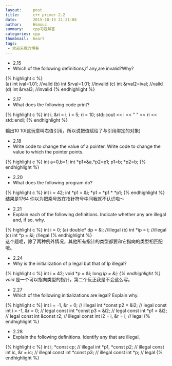 ```yaml
---
layout:     post
title:      c++ primer 2.2
date:       2015-10-15 21:21:08
author:     Hsmouc
summary:    cpp习题解答
categories: cpp
thumbnail:  heart
tags:
 - 欢迎来我的博客
---
```


- 2.15  
- Which of the following definitions,if any,are invalid?Why?        

{% highlight c %}  
(a) int ival=1.01;  //valid
(b) int &rval=1.01;  //invalid
(c) int &rval2=ival; //valid
(d) int &rval3;  //invalid
{% endhighlight %}

- 2.17
- What does the following code print?      


{% highlight c %}
int i, &ri = i;
i = 5; ri = 10;
std::cout << i << " " << ri << std::endl;
{% endhighlight %}

输出10 10(这玩意叫右值引用，所以说把值赋给了与引用绑定的对象)

- 2.18
- Write code to change the value of a pointer. Write code to change the value to which the pointer points.  

{% highlight c %}
int a=0,b=1;
int *p1=&a,*p2=p1;
p1=b;
*p2=b;
{% endhighlight %}

- 2.20
- What does the following program do?

{% highlight c %}
int i = 42;
int *p1 = &i; *p1 = *p1 * *p1;
{% endhighlight %}
结果是1764 你以为把乘号放在指针符号中间我就不认识啦～

- 2.21
- Explain each of the following definitions. Indicate whether any are illegal and, if so, why.

{% highlight c %}
int i = 0;
(a) double* dp = &i;  //illegal
(b) int *ip = i;  //illegal
(c) int *p = &i;  //legal
{% endhighlight %}  
这个题呢，除了两种例外情况，其他所有指针的类型都要和它指向的类型相匹配哦。

- 2.24
- Why is the initialization of p legal but that of lp illegal?  

{% highlight c %}
int i = 42;
void *p = &i;
long *lp = &i;
{% endhighlight %}
void* 是一个可以指向类型的指针，第二个反正我是不会这么写。

- 2.27
- Which of the following initializations are legal? Explain why.  

{% highlight c %}
int i = -1, &r = 0;         // illegal
int *const p2 = &i2;        // legal
const int i = -1, &r = 0;   // legal
const int *const p3 = &i2;  // legal
const int *p1 = &i2;        // legal
const int &const r2;        // illegal
const int i2 = i, &r = i;   // legal
{% endhighlight %}

- 2.28
- Explain the following definitions. Identify any that are illegal.

{% highlight c %}
int i, *const cp;       // illegal
int *p1, *const p2;     // illegal
const int ic, &r = ic;  // illegal
const int *const p3;    // illegal
const int *p;           // legal
{% endhighlight %}









